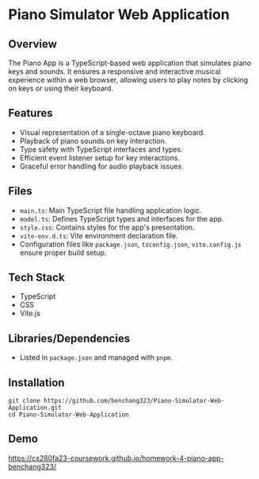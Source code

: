 # Piano Simulator Web Application

## Overview
The Piano App is a TypeScript-based web application that simulates piano keys and sounds. It ensures a responsive and interactive musical experience within a web browser, allowing users to play notes by clicking on keys or using their keyboard.

## Features
- Visual representation of a single-octave piano keyboard.
- Playback of piano sounds on key interaction.
- Type safety with TypeScript interfaces and types.
- Efficient event listener setup for key interactions.
- Graceful error handling for audio playback issues.

## Files
- `main.ts`: Main TypeScript file handling application logic.
- `model.ts`: Defines TypeScript types and interfaces for the app.
- `style.css`: Contains styles for the app's presentation.
- `vite-env.d.ts`: Vite environment declaration file.
- Configuration files like `package.json`, `tsconfig.json`, `vite.config.js` ensure proper build setup.

## Tech Stack
- TypeScript
- CSS
- Vite.js

## Libraries/Dependencies
- Listed in `package.json` and managed with `pnpm`.

## Installation
```
git clone https://github.com/benchang323/Piano-Simulator-Web-Application.git
cd Piano-Simulator-Web-Application
```

## Demo
https://cs280fa23-coursework.github.io/homework-4-piano-app-benchang323/
